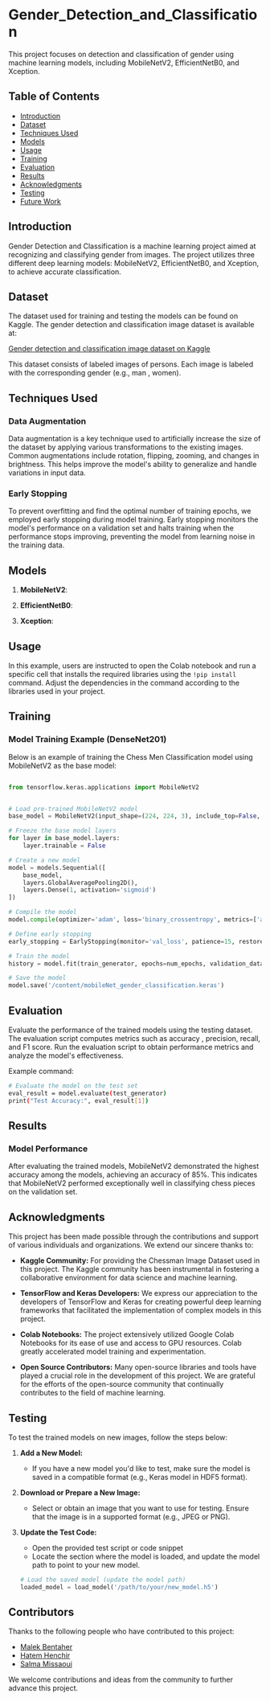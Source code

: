 # Gender_Detection_and_Classification


This project focuses on detection and classification of gender using machine learning models, including MobileNetV2, EfficientNetB0, and Xception.

## Table of Contents

- [Introduction](#introduction)
- [Dataset](#dataset)
- [Techniques Used](#techniquesUsed)
- [Models](#models)
- [Usage](#usage)
- [Training](#training)
- [Evaluation](#evaluation)
- [Results](#results)
- [Acknowledgments](#acknowledgments)
- [Testing](#testing)
- [Future Work](#Contributors)

## Introduction

Gender Detection and Classification is a machine learning project aimed at recognizing and classifying gender from images. The project utilizes three different deep learning models: MobileNetV2, EfficientNetB0, and Xception, to achieve accurate classification.

## Dataset

The dataset used for training and testing the models can be found on Kaggle. The gender detection and classification image dataset is available at:

[Gender detection and classification image dataset on Kaggle](https://www.kaggle.com/datasets/trainingdatapro/gender-detection-and-classification-image-dataset/)

This dataset consists of labeled images of persons. Each image is labeled with the corresponding gender (e.g., man , women).


## Techniques Used


### Data Augmentation

Data augmentation is a key technique used to artificially increase the size of the dataset by applying various transformations to the existing images. Common augmentations include rotation, flipping, zooming, and changes in brightness. This helps improve the model's ability to generalize and handle variations in input data.

### Early Stopping

To prevent overfitting and find the optimal number of training epochs, we employed early stopping during model training. Early stopping monitors the model's performance on a validation set and halts training when the performance stops improving, preventing the model from learning noise in the training data.


## Models

1. **MobileNetV2**: 

2. **EfficientNetB0**: 

3. **Xception**: 

## Usage

In this example, users are instructed to open the Colab notebook and run a specific cell that installs the required libraries using the `!pip install` command. Adjust the dependencies in the command according to the libraries used in your project.

## Training

### Model Training Example (DenseNet201)

Below is an example of training the Chess Men Classification model using MobileNetV2 as the base model:

```python

from tensorflow.keras.applications import MobileNetV2


# Load pre-trained MobileNetV2 model
base_model = MobileNetV2(input_shape=(224, 224, 3), include_top=False, weights='imagenet')

# Freeze the base model layers
for layer in base_model.layers:
    layer.trainable = False

# Create a new model
model = models.Sequential([
    base_model,
    layers.GlobalAveragePooling2D(),
    layers.Dense(1, activation='sigmoid')
])

# Compile the model
model.compile(optimizer='adam', loss='binary_crossentropy', metrics=['accuracy'])

# Define early stopping
early_stopping = EarlyStopping(monitor='val_loss', patience=15, restore_best_weights=True)

# Train the model
history = model.fit(train_generator, epochs=num_epochs, validation_data=test_generator, callbacks=[early_stopping])

# Save the model
model.save('/content/mobileNet_gender_classification.keras')


```
## Evaluation

Evaluate the performance of the trained models using the testing dataset. The evaluation script computes metrics such as accuracy , precision, recall, and F1 score. Run the evaluation script to obtain performance metrics and analyze the model's effectiveness.

Example command:

```bash
# Evaluate the model on the test set
eval_result = model.evaluate(test_generator)
print("Test Accuracy:", eval_result[1])


```

## Results

### Model Performance

After evaluating the trained models, MobileNetV2 demonstrated the highest accuracy among the models, achieving an accuracy of 85%. This indicates that MobileNetV2 performed exceptionally well in classifying chess pieces on the validation set.


## Acknowledgments

This project has been made possible through the contributions and support of various individuals and organizations. We extend our sincere thanks to:

- **Kaggle Community:** For providing the Chessman Image Dataset used in this project. The Kaggle community has been instrumental in fostering a collaborative environment for data science and machine learning.

- **TensorFlow and Keras Developers:** We express our appreciation to the developers of TensorFlow and Keras for creating powerful deep learning frameworks that facilitated the implementation of complex models in this project.

- **Colab Notebooks:** The project extensively utilized Google Colab Notebooks for its ease of use and access to GPU resources. Colab greatly accelerated model training and experimentation.

- **Open Source Contributors:** Many open-source libraries and tools have played a crucial role in the development of this project. We are grateful for the efforts of the open-source community that continually contributes to the field of machine learning.


## Testing

To test the trained models on new images, follow the steps below:

1. **Add a New Model:**
   - If you have a new model you'd like to test, make sure the model is saved in a compatible format (e.g., Keras model in HDF5 format).

2. **Download or Prepare a New Image:**
   - Select or obtain an image that you want to use for testing. Ensure that the image is in a supported format (e.g., JPEG or PNG).

3. **Update the Test Code:**
   - Open the provided test script or code snippet 
   - Locate the section where the model is loaded, and update the model path to point to your new model.

   ```python
   # Load the saved model (update the model path)
   loaded_model = load_model('/path/to/your/new_model.h5')
   ```

## Contributors

Thanks to the following people who have contributed to this project:

- [Malek Bentaher](https://github.com/malek-bt)
- [Hatem Henchir](https://github.com/hatemhenchir)
- [Salma Missaoui]()

We welcome contributions and ideas from the community to further advance this project.


